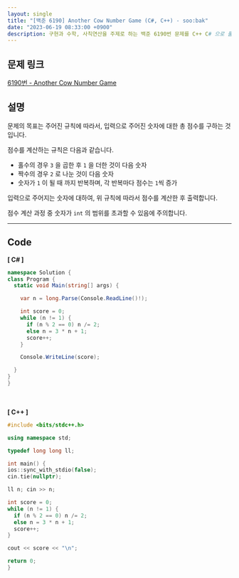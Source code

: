 ```yaml
---
layout: single
title: "[백준 6190] Another Cow Number Game (C#, C++) - soo:bak"
date: "2023-06-19 08:33:00 +0900"
description: 구현과 수학, 사칙연산을 주제로 하는 백준 6190번 문제를 C++ C# 으로 풀이 및 해설
---
```


## 문제 링크
  [6190번 - Another Cow Number Game](https://www.acmicpc.net/problem/6190)

## 설명
문제의 목표는 주어진 규칙에 따라서, 입력으로 주어진 숫자에 대한 총 점수를 구하는 것입니다. <br>

점수를 계산하는 규칙은 다음과 같습니다. <br>

- 홀수의 경우 `3` 을 곱한 후 `1` 을 더한 것이 다음 숫자 <br>
- 짝수의 경우 `2` 로 나눈 것이 다음 숫자 <br>
- 숫자가 `1` 이 될 때 까지 반복하며, 각 반복마다 점수는 `1`씩 증가

입력으로 주어지는 숫자에 대하여, 위 규칙에 따라서 점수를 계산한 후 출력합니다. <br>

점수 계산 과정 중 숫자가 `int` 의 범위를 초과할 수 있음에 주의합니다. <br>

- - -

## Code
<b>[ C# ] </b>
<br>

  ```c#
namespace Solution {
  class Program {
    static void Main(string[] args) {

      var n = long.Parse(Console.ReadLine()!);

      int score = 0;
      while (n != 1) {
        if (n % 2 == 0) n /= 2;
        else n = 3 * n + 1;
        score++;
      }

      Console.WriteLine(score);

    }
  }
}
  ```
<br><br>
<b>[ C++ ] </b>
<br>

  ```c++
#include <bits/stdc++.h>

using namespace std;

typedef long long ll;

int main() {
  ios::sync_with_stdio(false);
  cin.tie(nullptr);

  ll n; cin >> n;

  int score = 0;
  while (n != 1) {
    if (n % 2 == 0) n /= 2;
    else n = 3 * n + 1;
    score++;
  }

  cout << score << "\n";

  return 0;
}
  ```
